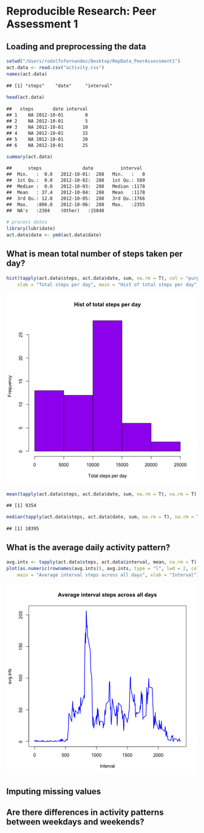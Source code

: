 # Reproducible Research: Peer Assessment 1


## Loading and preprocessing the data


```r
setwd("/Users/rodolfofernandez/Desktop/RepData_PeerAssessment1")
act.data <- read.csv("activity.csv")
names(act.data)
```

```
## [1] "steps"    "date"     "interval"
```

```r
head(act.data)
```

```
##   steps       date interval
## 1    NA 2012-10-01        0
## 2    NA 2012-10-01        5
## 3    NA 2012-10-01       10
## 4    NA 2012-10-01       15
## 5    NA 2012-10-01       20
## 6    NA 2012-10-01       25
```

```r
summary(act.data)
```

```
##      steps               date          interval   
##  Min.   :  0.0   2012-10-01:  288   Min.   :   0  
##  1st Qu.:  0.0   2012-10-02:  288   1st Qu.: 589  
##  Median :  0.0   2012-10-03:  288   Median :1178  
##  Mean   : 37.4   2012-10-04:  288   Mean   :1178  
##  3rd Qu.: 12.0   2012-10-05:  288   3rd Qu.:1766  
##  Max.   :806.0   2012-10-06:  288   Max.   :2355  
##  NA's   :2304    (Other)   :15840
```

```r
# process dates
library(lubridate)
act.data$date <- ymd(act.data$date)
```

## What is mean total number of steps taken per day?

```r
hist(tapply(act.data$steps, act.data$date, sum, na.rm = T), col = "purple", 
    xlab = "Total steps per day", main = "Hist of total steps per day")
```

![plot of chunk unnamed-chunk-2](figure/unnamed-chunk-2.png) 

```r
mean(tapply(act.data$steps, act.data$date, sum, na.rm = T), na.rm = T)
```

```
## [1] 9354
```

```r
median(tapply(act.data$steps, act.data$date, sum, na.rm = T), na.rm = T)
```

```
## [1] 10395
```

## What is the average daily activity pattern?

```r
avg.ints <- tapply(act.data$steps, act.data$interval, mean, na.rm = T)
plot(as.numeric(rownames(avg.ints)), avg.ints, type = "l", lwd = 2, col = "blue", 
    main = "Average interval steps across all days", xlab = "Interval")
```

![plot of chunk unnamed-chunk-3](figure/unnamed-chunk-3.png) 

## Imputing missing values



## Are there differences in activity patterns between weekdays and weekends?
